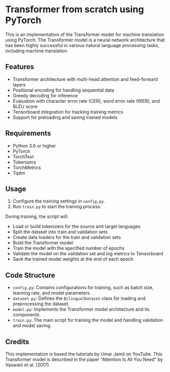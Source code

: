 # Transformer from scratch using PyTorch

This is an implementation of the Transformer model for machine translation using PyTorch. The Transformer model is a neural network architecture that has been highly successful in various natural language processing tasks, including machine translation.

## Features

- Transformer architecture with multi-head attention and feed-forward layers
- Positional encoding for handling sequential data
- Greedy decoding for inference
- Evaluation with character error rate (CER), word error rate (WER), and BLEU score
- Tensorboard integration for tracking training metrics
- Support for preloading and saving trained models

## Requirements

- Python 3.6 or higher
- PyTorch
- TorchText
- Tokenizers
- TorchMetrics
- Tqdm

## Usage

1. Configure the training settings in `config.py`.
2. Run `train.py` to start the training process.

During training, the script will:

- Load or build tokenizers for the source and target languages
- Split the dataset into train and validation sets
- Create data loaders for the train and validation sets
- Build the Transformer model
- Train the model with the specified number of epochs
- Validate the model on the validation set and log metrics to Tensorboard
- Save the trained model weights at the end of each epoch

## Code Structure

- `config.py`: Contains configurations for training, such as batch size, learning rate, and model parameters.
- `dataset.py`: Defines the `BilingualDataset` class for loading and preprocessing the dataset.
- `model.py`: Implements the Transformer model architecture and its components.
- `train.py`: The main script for training the model and handling validation and model saving.

## Credits

This implementation is based the tutorials by Umar Jamil on YouTube. This Transformer model is described in the paper "Attention Is All You Need" by Vaswani et al. (2017).
